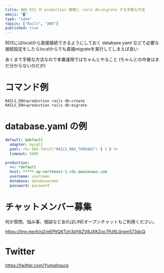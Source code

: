 ```yaml
---
title: AWS ECS の production 環境に rails db:migrate する手軽な方法
emoji: "🖥"
type: "idea"
topics: ["Rails", "AWS"]
published: true
---
```


RDSにはlocalから直接接続できるようにしておく
database.yaml などで必要な接続設定をしたらlocalからでも直接migrateを実行してしまえば良い

あくまで手軽な方法なので本番運用ではちゃんとやること
(ちゃんとの中身はまだ分からないのだが)

# コマンド例

```
RAILS_ENV=production rails db:create
RAILS_ENV=production rails db:migrate
```

# database.yaml の例

```yaml
default: &default
  adapter: mysql2
  pool: <%= ENV.fetch("RAILS_MAX_THREADS") { 5 } %>
  timeout: 5000

production:
  <<: *default
  host: *****.ap-northeast-1.rds.amazonaws.com
  username: username
  database: databasename
  password: password


```


# チャットメンバー募集


何か質問、悩み事、相談などあればLINEオープンチャットもご利用ください。

https://line.me/ti/g2/eEPltQ6Tzh3pYAZV8JXKZqc7PJ6L0rpm573dcQ


# Twitter

https://twitter.com/YumaInaura


